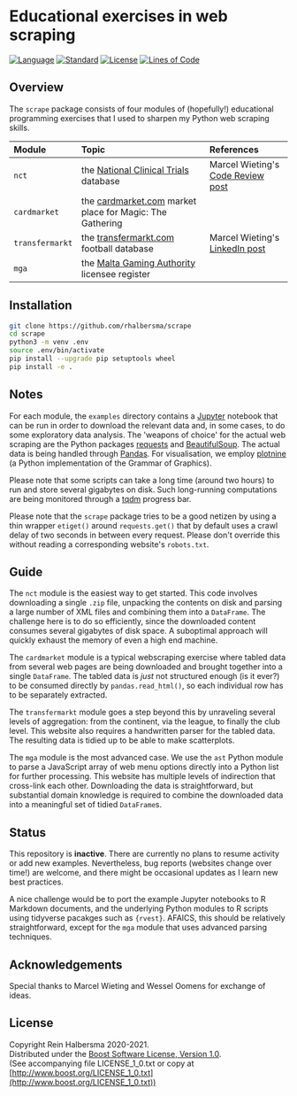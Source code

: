# Educational exercises in web scraping

[![Language](https://img.shields.io/badge/language-Python-blue.svg)](https://www.python.org/)
[![Standard](https://img.shields.io/badge/Python-3.8-blue.svg)](https://en.wikipedia.org/wiki/History_of_Python)
[![License](https://img.shields.io/badge/license-Boost-blue.svg)](https://opensource.org/licenses/BSL-1.0)
[![Lines of Code](https://tokei.rs/b1/github/rhalbersma/scrape?category=code)](https://github.com/rhalbersma/scrape)

## Overview

The `scrape` package consists of four modules of (hopefully!) educational programming exercises that I used to sharpen my Python web scraping skills.

| Module          | Topic | References |
| :-------------- | :---- | :--------- |
| `nct`           | the [National Clinical Trials](https://clinicaltrials.gov/ct2/resources/download#DownloadAllData) database | Marcel Wieting's [Code Review post](https://codereview.stackexchange.com/questions/239521/performance-read-large-amount-of-xmls-and-load-into-single-csv) |
| `cardmarket`    | the [cardmarket.com](https://www.cardmarket.com/en/Magic/Products/Search) market place for Magic: The Gathering | |
| `transfermarkt` | the [transfermarkt.com](https://www.transfermarkt.com/wettbewerbe/europa) football database | Marcel Wieting's [LinkedIn post](https://www.linkedin.com/pulse/web-scraping-relative-age-effect-professional-football-marcel-wieting/?trackingId=d8UqaacWy%2FaNdTYFhh4MsQ%3D%3D) |
| `mga`           | the [Malta Gaming Authority](https://www.mga.org.mt/mgalicenseeregister/) licensee register | |

## Installation

```bash
git clone https://github.com/rhalbersma/scrape
cd scrape
python3 -m venv .env
source .env/bin/activate
pip install --upgrade pip setuptools wheel
pip install -e .
```

## Notes

For each module, the `examples` directory contains a [Jupyter](https://jupyter.org/) notebook that can be run in order to download the relevant data and, in some cases, to do some exploratory data analysis. The 'weapons of choice' for the actual web scraping are the Python packages [requests](https://requests.readthedocs.io/en/master/) and [BeautifulSoup](https://www.crummy.com/software/BeautifulSoup/bs4/doc/). The actual data is being handled through [Pandas](https://pandas.pydata.org/). For visualisation, we employ [plotnine](https://plotnine.readthedocs.io/en/stable/) (a Python implementation of the Grammar of Graphics).

Please note that some scripts can take a long time (around two hours) to run and store several gigabytes on disk. Such long-running computations are being monitored through a [tqdm](https://github.com/tqdm/tqdm) progress bar.

Please note that the `scrape` package tries to be a good netizen by using a thin wrapper `etiget()` around `requests.get()` that by default uses a crawl delay of two seconds in between every request. Please don't override this without reading a corresponding website's `robots.txt`.

## Guide

The `nct` module is the easiest way to get started. This code involves downloading a single `.zip` file, unpacking the contents on disk and parsing a large number of XML files and combining them into a `DataFrame`. The challenge here is to do so efficiently, since the downloaded content consumes several gigabytes of disk space. A suboptimal approach will quickly exhaust the memory of even a high end machine.

The `cardmarket` module is a typical webscraping exercise where tabled data from several web pages are being downloaded and brought together into a single `DataFrame`. The tabled data is *just* not structured enough (is it ever?) to be consumed directly by `pandas.read_html()`, so each individual row has to be separately extracted.

The `transfermarkt` module goes a step beyond this by unraveling several levels of aggregation: from the continent, via the league, to finally the club level. This website also requires a handwritten parser for the tabled data. The resulting data is tidied up to be able to make scatterplots.

The `mga` module is the most advanced case. We use the `ast` Python module to parse a JavaScript array of web menu options directly into a Python list for further processing. This website has multiple levels of indirection that cross-link each other. Downloading the data is straightforward, but substantial domain knowledge is required to combine the downloaded data into a meaningful set of tidied `DataFrame`s.

## Status

This repository is **inactive**. There are currently no plans to resume activity or add new examples. Nevertheless, bug reports (websites change over time!) are welcome, and there might be occasional updates as I learn new best practices.

A nice challenge would be to port the example Jupyter notebooks to R Markdown documents, and the underlying Python modules to R scripts using tidyverse pacakges such as `{rvest}`. AFAICS, this should be relatively straightforward, except for the `mga` module that uses advanced parsing techniques. 

## Acknowledgements

Special thanks to Marcel Wieting and Wessel Oomens for exchange of ideas.

## License

Copyright Rein Halbersma 2020-2021.  
Distributed under the [Boost Software License, Version 1.0](http://www.boost.org/users/license.html).  
(See accompanying file LICENSE_1_0.txt or copy at [http://www.boost.org/LICENSE_1_0.txt](http://www.boost.org/LICENSE_1_0.txt))
